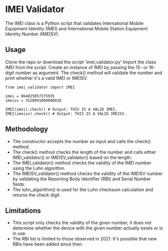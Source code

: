 # IMEI Validator
The IMEI class is a Python script that validates International Mobile Equipment Identity (IMEI) and International Mobile Station Equipment Identity Number (IMEISV).

## Usage
Clone the repo or download the script 'imei_validator.py'
Import the class IMEI from the script.
Create an instance of IMEI by passing the 15- or 16-digit number as argument.
The check() method will validate the number and print whether it's a valid IMEI or IMEISV.

```
from imei_validator import IMEI

imei = 864025057375935
imeisv = 3520991000000010

IMEI(imei).check() # Output: THIS IS A VALID IMEI.
IMEI(imeisv).check() # Output: THIS IS A VALID IMEISV.
```
## Methodology
* The constructor accepts the number as input and calls the check() method.
* The check() method checks the length of the number and calls either IMEI_validator() or IMEISV_validator() based on the length.
* The IMEI_validator() method checks the validity of the IMEI number using the Luhn algorithm.
* The IMEISV_validator() method checks the validity of the IMEISV number by validating the Reporting Body Identifier (RBI) and Serial Number fields.
* The luhn_algorithm() is used for the Luhn checksum calculation and returns the check digit.
## Limitations
* This script only checks the validity of the given number, it does not determine whether the device with the given number actually exists or is in use.
* The RBI list is limited to those observed in 2021. It's possible that new RBIs have been added since then.
